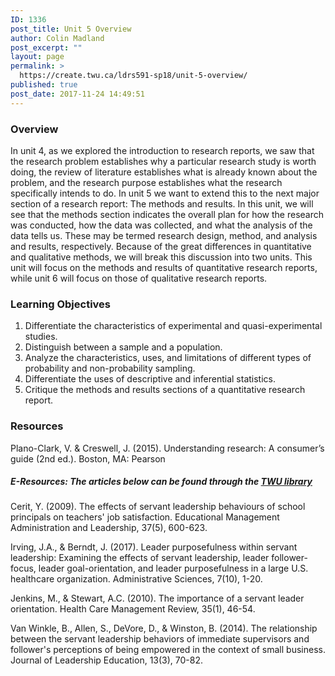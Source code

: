 ```yaml
---
ID: 1336
post_title: Unit 5 Overview
author: Colin Madland
post_excerpt: ""
layout: page
permalink: >
  https://create.twu.ca/ldrs591-sp18/unit-5-overview/
published: true
post_date: 2017-11-24 14:49:51
---
```

### Overview

In unit 4, as we explored the introduction to research reports, we saw that the research problem establishes why a particular research study is worth doing, the review of literature establishes what is already known about the problem, and the research purpose establishes what the research specifically intends to do.  In unit 5 we want to extend this to the next major section of a research report: The methods and results. In this unit, we will see that the methods section indicates the overall plan for how the research was conducted, how the data was collected, and what the analysis of the data tells us. These may be termed research design, method, and analysis and results, respectively.  Because of the great differences in quantitative and qualitative methods, we will break this discussion into two units.  This unit will focus on the methods and results of quantitative research reports, while unit 6 will focus on those of qualitative research reports.

### Learning Objectives

1. Differentiate the characteristics of experimental and quasi-experimental studies. 
2. Distinguish between a sample and a population. 
3. Analyze the characteristics, uses, and limitations of different types of probability and non-probability sampling. 
4. Differentiate the uses of descriptive and inferential statistics. 
5. Critique the methods and results sections of a quantitative research report.

### Resources

Plano-Clark, V. & Creswell, J. (2015). Understanding research: A consumer’s guide (2nd ed.). Boston, MA: Pearson

##### E-Resources: The articles below can be found through the [TWU library](https://www.twu.ca/library)

Cerit, Y. (2009).  The effects of servant leadership behaviours of school principals on teachers' job satisfaction. Educational Management Administration and Leadership, 37(5), 600-623.

Irving, J.A., & Berndt, J. (2017). Leader purposefulness within servant leadership: Examining the effects of servant leadership, leader follower-focus, leader goal-orientation, and leader purposefulness in a large U.S. healthcare organization. Administrative Sciences, 7(10), 1-20.

Jenkins, M., & Stewart, A.C. (2010). The importance of a servant leader orientation. Health Care Management Review, 35(1), 46-54.

Van Winkle, B., Allen, S., DeVore, D., & Winston, B. (2014). The relationship between the servant leadership behaviors of immediate supervisors and follower's perceptions of being empowered in the context of small business. Journal of Leadership Education, 13(3), 70-82.
